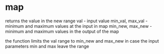 # map
returns the value in the new range
val - input value
min_val, max_val - minimum and maximum values at the input in map
min_new, max_new - minimum and maximum values in the output of the map

the function limits the val range to min_new and max_new in case the input parameters
min and max leave the range
